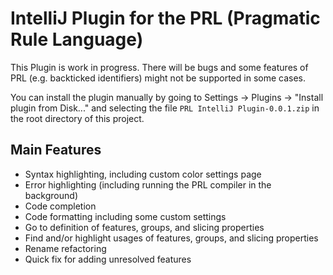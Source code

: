 # IntelliJ Plugin for the PRL (Pragmatic Rule Language)

This Plugin is work in progress. There will be bugs and some features of PRL (e.g. backticked identifiers) might not be supported in some cases.

You can install the plugin manually by going to Settings -> Plugins -> "Install plugin from Disk..." and selecting the file `PRL IntelliJ Plugin-0.0.1.zip` in the root directory of this project.

## Main Features

- Syntax highlighting, including custom color settings page
- Error highlighting (including running the PRL compiler in the background)
- Code completion
- Code formatting including some custom settings
- Go to definition of features, groups, and slicing properties
- Find and/or highlight usages of features, groups, and slicing properties
- Rename refactoring
- Quick fix for adding unresolved features
